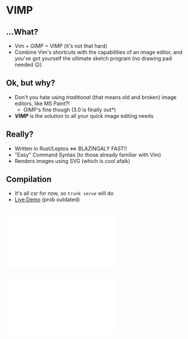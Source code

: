 # VIMP

## ...What?

- Vim + GIMP = VIMP (it's not that hard)
- Combine Vim's shortcuts with the capabilities of an image editor,
  and you've got yourself the ultimate sketch program (no drawing pad needed 😉)

## Ok, but why?

- Don't you hate using *traditional* (that means old and broken) image editors,
    like MS Paint?!
  - GIMP's fine though (3.0 is finally out*)
- ***VIMP*** is the solution to all your quick image editing needs

## Really?

- Written in Rust/Leptos <=> BLAZINGALY FAST!!
- "Easy" Command Syntax (to those already familiar with Vim)
- Renders images using SVG (which is cool afaik)

## Compilation
- It's all csr for now, so ``trunk serve`` will do
- [Live Demo](https://mageofstructs.github.io/vimp) (prob outdated)

## ![Commands](./Commands.md)

## ![Future Goals](./Goals.md)
